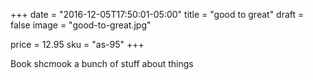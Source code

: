 +++
date = "2016-12-05T17:50:01-05:00"
title = "good to great"
draft = false
image = "good-to-great.jpg"


price = 12.95
sku = "as-95"
+++

Book shcmook
a bunch of stuff about things
